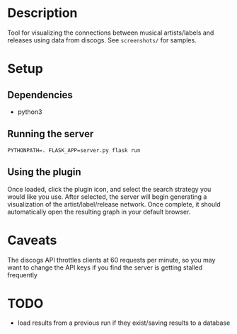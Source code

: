 # Description

Tool for visualizing the connections between musical artists/labels and releases using data from discogs. See `screenshots/` for samples.

# Setup

## Dependencies

- python3

## Running the server

```
PYTHONPATH=. FLASK_APP=server.py flask run
```

## Using the plugin

Once loaded, click the plugin icon, and select the search strategy you would like you use. After selected, the server will begin generating a visualization of the artist/label/release network. Once complete, it should automatically open the resulting graph in your default browser.

# Caveats

The discogs API throttles clients at 60 requests per minute, so you may want to change the API keys if you find the server is getting stalled frequently

# TODO

- load results from a previous run if they exist/saving results to a database
